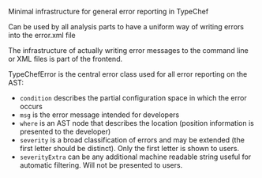 Minimal infrastructure for general error reporting in TypeChef

Can be used by all analysis parts to have a uniform way of writing errors
into the error.xml file

The infrastructure of actually writing error messages to the command line or XML files is part of the frontend.


TypeChefError is the central error class used for all error reporting on the AST:

  * `condition` describes the partial configuration space in which the error occurs
  * `msg` is the error message intended for developers
  * `where` is an AST node that describes the location (position information is presented to the developer)
  * `severity` is a broad classification of errors and may be extended (the first letter should be distinct). Only the first letter is shown to users.
  * `severityExtra` can be any additional machine readable string useful for automatic filtering. Will not be presented to users.
